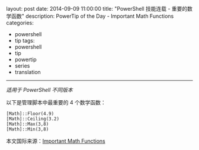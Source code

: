 ﻿layout: post
date: 2014-09-09 11:00:00
title: "PowerShell 技能连载 - 重要的数学函数"
description: PowerTip of the Day - Important Math Functions
categories:
- powershell
- tip
tags:
- powershell
- tip
- powertip
- series
- translation
---
_适用于 PowerShell 不同版本_

以下是管理脚本中最重要的 4 个数学函数：

    [Math]::Floor(4.9)
    [Math]::Ceiling(3.2)
    [Math]::Max(3,8)
    [Math]::Min(3,8)

<!--more-->
本文国际来源：[Important Math Functions](http://powershell.com/cs/blogs/tips/archive/2014/09/09/important-math-functions.aspx)
